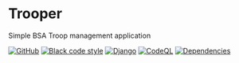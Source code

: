 # Trooper

Simple BSA Troop management application

[![GitHub](https://img.shields.io/github/license/troop166/trooper)](https://github.com/troop166/trooper)
[![Black code style](https://img.shields.io/badge/code%20style-black-000000.svg)](https://github.com/ambv/black)
[![Django](https://github.com/troop166/trooper/actions/workflows/django.yml/badge.svg)](https://github.com/troop166/trooper/actions/workflows/django.yml)
[![CodeQL](https://github.com/troop166/trooper/actions/workflows/codeql.yml/badge.svg)](https://github.com/troop166/trooper/actions/workflows/codeql.yml)
[![Dependencies](https://github.com/troop166/trooper/actions/workflows/dependency-review.yml/badge.svg)](https://github.com/troop166/trooper/actions/workflows/dependency-review.yml)

